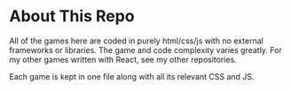 # About This Repo 
All of the games here are coded in purely html/css/js with no external frameworks or libraries. The game and code complexity varies greatly. For my other games written with React, see my other repositories.

Each game is kept in one file along with all its relevant CSS and JS.
